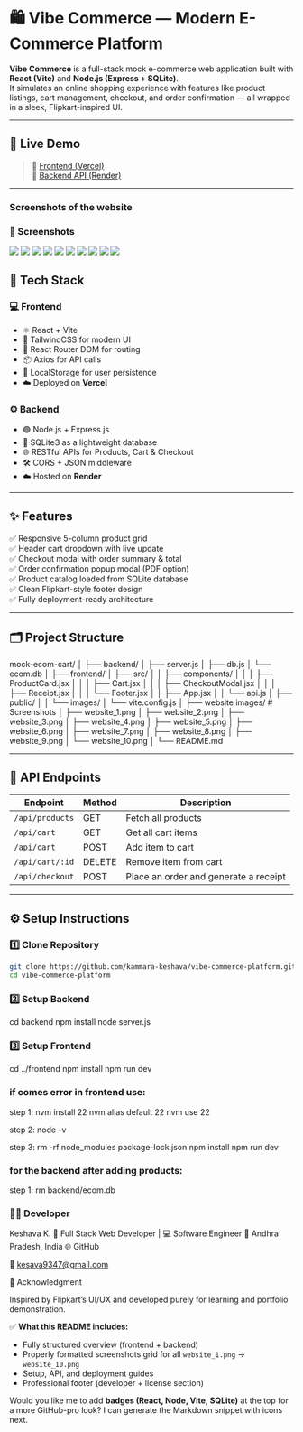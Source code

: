 # 🛍️ Vibe Commerce — Modern E-Commerce Platform

**Vibe Commerce** is a full-stack mock e-commerce web application built with **React (Vite)** and **Node.js (Express + SQLite)**.  
It simulates an online shopping experience with features like product listings, cart management, checkout, and order confirmation — all wrapped in a sleek, Flipkart-inspired UI.

---

## 🚀 Live Demo
> 🔗 [Frontend (Vercel)](#)  
> 🔗 [Backend API (Render)](#)

---
### Screenshots of the website
### 📸 Screenshots

![](website_images/website_1.png)
![](website_images/website_2.png)
![](website_images/website_3.png)
![](website_images/website_4.png)
![](website_images/website_5.png)
![](website_images/website_6.png)
![](website_images/website_7.png)
![](website_images/website_8.png)
![](website_images/website_9.png)
![](website_images/website_10.png)





## 🧠 Tech Stack

### 💻 Frontend
- ⚛️ React + Vite  
- 🎨 TailwindCSS for modern UI  
- 🧭 React Router DOM for routing  
- 📦 Axios for API calls  
- 💾 LocalStorage for user persistence  
- ☁️ Deployed on **Vercel**

### ⚙️ Backend
- 🟢 Node.js + Express.js  
- 💾 SQLite3 as a lightweight database  
- 🌐 RESTful APIs for Products, Cart & Checkout  
- 🛠️ CORS + JSON middleware  
- ☁️ Hosted on **Render**

---

## ✨ Features

✅ Responsive 5-column product grid  
✅ Header cart dropdown with live update  
✅ Checkout modal with order summary & total  
✅ Order confirmation popup modal (PDF option)  
✅ Product catalog loaded from SQLite database  
✅ Clean Flipkart-style footer design  
✅ Fully deployment-ready architecture  

---

## 🗂️ Project Structure

mock-ecom-cart/
│
├── backend/
│ ├── server.js
│ ├── db.js
│ └── ecom.db
│
├── frontend/
│ ├── src/
│ │ ├── components/
│ │ │ ├── ProductCard.jsx
│ │ │ ├── Cart.jsx
│ │ │ ├── CheckoutModal.jsx
│ │ │ ├── Receipt.jsx
│ │ │ └── Footer.jsx
│ │ ├── App.jsx
│ │ └── api.js
│ ├── public/
│ │ └── images/
│ └── vite.config.js
│
├── website images/ # Screenshots
│ ├── website_1.png
│ ├── website_2.png
│ ├── website_3.png
│ ├── website_4.png
│ ├── website_5.png
│ ├── website_6.png
│ ├── website_7.png
│ ├── website_8.png
│ ├── website_9.png
│ └── website_10.png
│
└── README.md



---

## 🧾 API Endpoints

| Endpoint | Method | Description |
|-----------|---------|-------------|
| `/api/products` | GET | Fetch all products |
| `/api/cart` | GET | Get all cart items |
| `/api/cart` | POST | Add item to cart |
| `/api/cart/:id` | DELETE | Remove item from cart |
| `/api/checkout` | POST | Place an order and generate a receipt |

---

## ⚙️ Setup Instructions

### 1️⃣ Clone Repository
```bash
git clone https://github.com/kammara-keshava/vibe-commerce-platform.git
cd vibe-commerce-platform
```



### 2️⃣ Setup Backend
cd backend
npm install
node server.js





### 3️⃣ Setup Frontend
cd ../frontend
npm install
npm run dev


### if comes error in frontend use:

step 1:   nvm install 22
nvm alias default 22
nvm use 22

step 2:   node -v

step 3: rm -rf node_modules package-lock.json
npm install
npm run dev

### for the backend after adding products:

step 1: rm backend/ecom.db


### 🧑‍💻 Developer

Keshava K.
💼 Full Stack Web Developer | 💻 Software Engineer
📍 Andhra Pradesh, India
🌐 GitHub

📧 kesava9347@gmail.com




💬 Acknowledgment

Inspired by Flipkart’s UI/UX and developed purely for learning and portfolio demonstration.


✅ **What this README includes:**
- Fully structured overview (frontend + backend)  
- Properly formatted screenshots grid for all `website_1.png` → `website_10.png`  
- Setup, API, and deployment guides  
- Professional footer (developer + license section)

Would you like me to add **badges (React, Node, Vite, SQLite)** at the top for a more GitHub-pro look? I can generate the Markdown snippet with icons next.